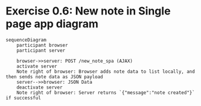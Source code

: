 # Exercise 0.6: New note in Single page app diagram

```mermaid
sequenceDiagram
    participant browser
    participant server

    browser->>server: POST /new_note_spa (AJAX)
    activate server
    Note right of browser: Browser adds note data to list locally, and then sends note data as JSON payload
    server-->>browser: JSON Data
    deactivate server
    Note right of browser: Server returns `{"message":"note created"}` if successful

```
